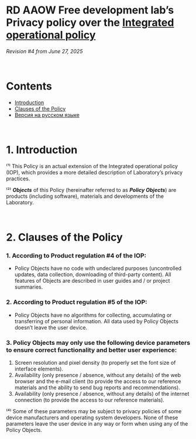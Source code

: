 # RD AAOW Free development lab’s Privacy policy over the [Integrated operational policy](https://adslbarxatov.github.io/IOP)
*Revision #4 from June 27, 2025*

&nbsp;



# Contents
- [Introduction](#introduction)
- [Clauses of the Policy](#clauses-of-the-policy)
- [Версия на русском языке](https://adslbarxatov.github.io/IOP/privacy_ru)

&nbsp;



# 1. Introduction

⁽¹⁾ This Policy is an actual extension of the Integrated operational policy (IOP), which provides a more
detailed description of Laboratory’s privacy practices.

⁽²⁾ ***Objects*** of this Policy (hereinafter referred to as ***Policy Objects***) are products (including
software), materials and developments of the Laboratory.

&nbsp;



# 2. Clauses of the Policy

### 1. According to Product regulation #4 of the IOP:
- Policy Objects have no code with undeclared purposes (uncontrolled updates, data collection, downloading
  of third-party content). All features of Objects are described in user guides and / or project summaries.

### 2. According to Product regulation #5 of the IOP:
- Policy Objects have no algorithms for collecting,
  accumulating or transferring of personal information. All data used by Policy Objects doesn’t leave the
  user device.

### 3. Policy Objects may only use the following device parameters to ensure correct functionality and better user experience:
1. Screen resolution and pixel density (to properly set the font size of interface elements).
2. Availability (only presence / absence, without any details) of the web browser and the e-mail client (to
   provide the access to our reference materials and the ability to send bug reports and recommendations).
3. Availability (only presence / absence, without any details) of the internet connection (to provide the
   access to our reference materials).

⁽⁴⁾ Some of these parameters may be subject to privacy policies of some device manufacturers and operating
system developers. None of these parameters leave the user device in any way or form when using any of the
Policy Objects.
